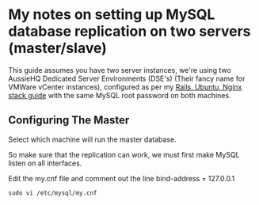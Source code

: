 My notes on setting up MySQL database replication on two servers (master/slave)
============================

This guide assumes you have two server instances, we're using two AussieHQ Dedicated Server Environments (DSE's) (Their fancy name for VMWare vCenter instances), configured as per my [Rails, Ubuntu, Nginx stack guide](http://github.com/ivanvanderbyl/rails-nginx-passenger-ubuntu)
with the same MySQL root password on both machines.

Configuring The Master
----------------------

Select which machine will run the master database.

So make sure that the replication can work, we must first make MySQL listen on all interfaces.

Edit the my.cnf file and comment out the line bind-address = 127.0.0.1

    sudo vi /etc/mysql/my.cnf
    
